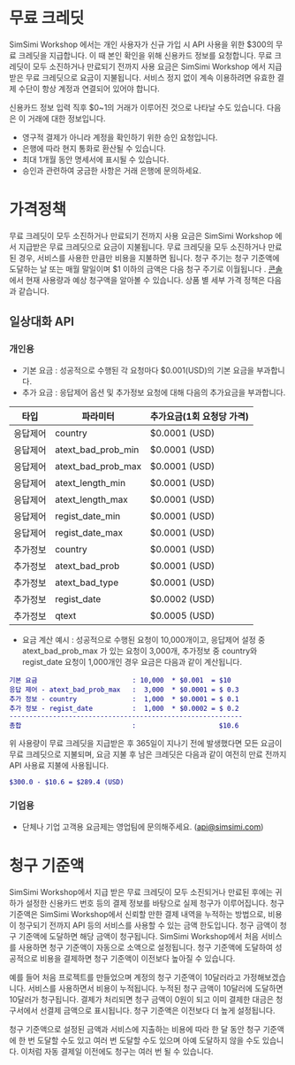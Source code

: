 <style
  type="text/css">
style {color:#ffffff;display:hidden}
h1, h2, h3, h4, h5, h6 {color:#333333;}
p, li {color:#333333}
code {color:#000080;}
</style>

# 무료 크레딧

SimSimi Workshop 에서는 개인 사용자가 신규 가입 시 API 사용을 위한 $300의 무료 크레딧을 지급합니다. 이 때 본인 확인을 위해 신용카드 정보를 요청합니다. 무료 크레딧이 모두 소진하거나 만료되기 전까지 사용 요금은 SimSimi Workshop 에서 지급받은 무료 크레딧으로 요금이 지불됩니다. 서비스 정지 없이 계속 이용하려면 유효한 결제 수단이 항상 계정과 연결되어 있어야 합니다.

신용카드 정보 입력 직후 $0~1의 거래가 이루어진 것으로 나타날 수도 있습니다. 다음은 이 거래에 대한 정보입니다.

* 영구적 결제가 아니라 계정을 확인하기 위한 승인 요청입니다.
* 은행에 따라 현지 통화로 환산될 수 있습니다.
* 최대 1개월 동안 명세서에 표시될 수 있습니다.
* 승인과 관련하여 궁금한 사항은 거래 은행에 문의하세요.

# 가격정책

무료 크레딧이 모두 소진하거나 만료되기 전까지 사용 요금은 SimSimi Workshop 에서 지급받은 무료 크레딧으로 요금이 지불됩니다. 무료 크레딧을 모두 소진하거나 만료된 경우, 서비스를 사용한 만큼만 비용을 지불하면 됩니다.
청구 주기는 청구 기준액에 도달하는 날 또는 매월 말일이며 $1 이하의 금액은 다음 청구 주기로 이월됩니다 . [콘솔](https://workshop.simsimi.com/dashboard) 에서 현재 사용량과 예상 청구액을 알아볼 수 있습니다. 상품 별 세부 가격 정책은 다음과 같습니다.

## 일상대화 API
### 개인용
* 기본 요금 : 성공적으로 수행된 각 요청마다 $0.001(USD)의 기본 요금을 부과합니다.
* 추가 요금 : 응답제어 옵션 및 추가정보 요청에 대해 다음의 추가요금을 부과합니다.

| 타입 | 파라미터 | 추가요금(1회 요청당 가격) |
| --- | --- | --- |
| 응답제어 | country | $0.0001 (USD) |
| 응답제어 | atext_bad_prob_min | $0.0001 (USD) |
| 응답제어 | atext_bad_prob_max | $0.0001 (USD) |
| 응답제어 | atext_length_min | $0.0001 (USD) |
| 응답제어 | atext_length_max | $0.0001 (USD) |
| 응답제어 | regist_date_min | $0.0001 (USD) |
| 응답제어 | regist_date_max | $0.0001 (USD) |
| 추가정보 | country | $0.0001 (USD) |
| 추가정보 | atext_bad_prob | $0.0001 (USD) |
| 추가정보 | atext_bad_type | $0.0001 (USD) |
| 추가정보 | regist_date | $0.0002 (USD) |
| 추가정보 | qtext | $0.0005 (USD) |


* 요금 계산 예시 : 성공적으로 수행된 요청이 10,000개이고, 응답제어 설정 중 atext_bad_prob_max 가 있는 요청이 3,000개, 추가정보 중 country와 regist_date 요청이 1,000개인 경우 요금은 다음과 같이 계산됩니다.
```
기본 요금                        : 10,000  * $0.001  = $10
응답 제어 - atext_bad_prob_max   :  3,000  * $0.0001 = $ 0.3
추가 정보 - country              :  1,000  * $0.0001 = $ 0.1
추가 정보 - regist_date          :  1,000  * $0.0002 = $ 0.2
-----------------------------------------------------------
총합                            :                     $10.6
```
위 사용량이 무료 크레딧을 지급받은 후 365일이 지나기 전에 발생했다면 모든 요금이 무료 크레딧으로 지불되며, 요금 지불 후 남은 크레딧은 다음과 같이 여전히 만료 전까지 API 사용료 지불에 사용됩니다.
```
$300.0 - $10.6 = $289.4 (USD)
```
### 기업용
* 단체나 기업 고객용 요금제는 영업팀에 문의해주세요. (api@simsimi.com)

# 청구 기준액

SimSimi Workshop에서 지급 받은 무료 크레딧이 모두 소진되거나 만료된 후에는 귀하가 설정한 신용카드 번호 등의 결제 정보를 바탕으로 실제 청구가 이루어집니다. 청구 기준액은 SimSimi Workshop에서 신뢰할 만한 결제 내역을 누적하는 방법으로, 비용이 청구되기 전까지 API 등의 서비스를 사용할 수 있는 금액 한도입니다. 청구 금액이 청구 기준액에 도달하면 해당 금액이 청구됩니다. SimSimi Workshop에서 처음 서비스를 사용하면 청구 기준액이 자동으로 소액으로 설정됩니다. 청구 기준액에 도달하여 성공적으로 비용을 결제하면 청구 기준액이 이전보다 높아질 수 있습니다.

예를 들어 처음 프로젝트를 만들었으며 계정의 청구 기준액이 10달러라고 가정해보겠습니다. 서비스를 사용하면서 비용이 누적됩니다. 누적된 청구 금액이 10달러에 도달하면 10달러가 청구됩니다. 결제가 처리되면 청구 금액이 0원이 되고 이미 결제한 대금은 청구서에서 선결제 금액으로 표시됩니다. 청구 기준액은 이전보다 더 높게 설정됩니다.

청구 기준액으로 설정된 금액과 서비스에 지출하는 비용에 따라 한 달 동안 청구 기준액에 한 번 도달할 수도 있고 여러 번 도달할 수도 있으며 아예 도달하지 않을 수도 있습니다. 이처럼 자동 결제일 이전에도 청구는 여러 번 될 수 있습니다.
